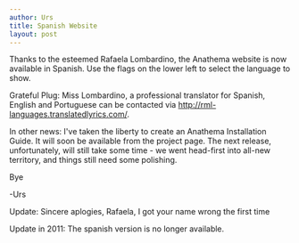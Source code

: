 ```yaml
---
author: Urs
title: Spanish Website
layout: post
---
```


Thanks to the esteemed Rafaela Lombardino, the Anathema website is now available in Spanish. Use the flags on the lower left to select the language to show.

Grateful Plug: Miss Lombardino, a professional translator for Spanish, English and Portuguese can be contacted via http://rml-languages.translatedlyrics.com/.

In other news: I've taken the liberty to create an Anathema Installation Guide. It will soon be available from the project page.
The next release, unfortunately, will still take some time - we went head-first into all-new territory, and things still need some polishing.

Bye

-Urs

Update: Sincere aplogies, Rafaela, I got your name wrong the first time

Update in 2011: The spanish version is no longer available.